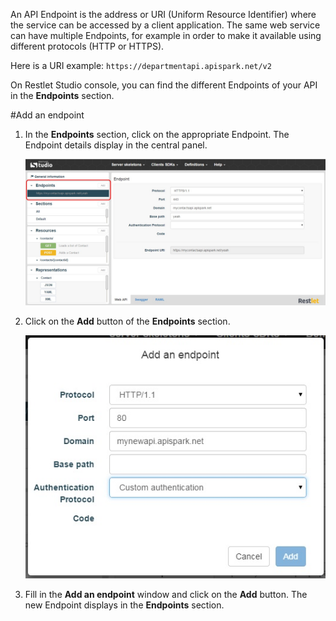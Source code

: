 An API Endpoint is the address or URI (Uniform Resource Identifier) where the service can be accessed by a client application. The same web service can have multiple Endpoints, for example in order to make it available using different protocols (HTTP or HTTPS).  

Here is a URI example: `https://departmentapi.apispark.net/v2`  

On Restlet Studio console, you can find the different Endpoints of your API in the **Endpoints** section.

#Add an endpoint

1. In the **Endpoints** section, click on the appropriate Endpoint. The Endpoint details display in the central panel.

	![Endpoints section](images/02.jpg "Endpoints section")

2. Click on the **Add** button of the **Endpoints** section.

	![Add an Endpoint](images/07.jpg "Add an Endpoint")

3. Fill in the **Add an endpoint** window and click on the **Add** button. The new Endpoint displays in the **Endpoints** section.